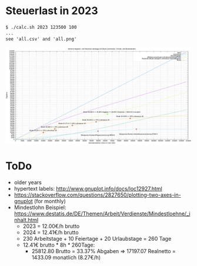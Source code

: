 # Steuerlast in 2023
```
$ ./calc.sh 2023 123500 100
...
see 'all.csv' and 'all.png'
```
![Steuerliche Belastung im Jahr 2023](https://github.com/bittorf/steuersatz-berechnung-lohnsteuer/blob/main/all.png?raw=true)

# ToDo
* older years
* hypertext labels: http://www.gnuplot.info/docs/loc12927.html
* https://stackoverflow.com/questions/2827650/plotting-two-axes-in-gnuplot (for monthly)
* Mindestlohn Beispiel: https://www.destatis.de/DE/Themen/Arbeit/Verdienste/Mindestloehne/_inhalt.html
  * 2023 = 12.00€/h brutto
  * 2024 = 12.41€/h brutto
  * 230 Arbeitstage + 10 Feiertage + 20 Urlaubstage = 260 Tage
  * 12.41€ brutto * 8h * 260Tage:
    * 25812.80 Brutto = 33.37% Abgaben => 17197.07 Realnetto = 1433.09 monatlich (8.27€/h)
